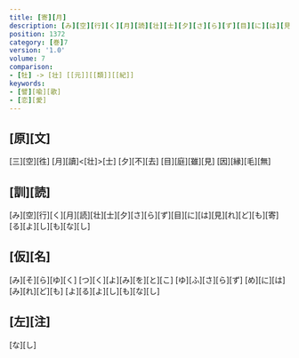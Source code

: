 ```yaml
---
title: [寄][月]
description: [み][空][行][く][月][読][壮][士][夕][さ][ら][ず][目][に][は][見][れ][ど][も][寄][る][よ][し][も][な][し]
position: 1372
category: [巻]7
version: '1.0'
volume: 7
comparison:
- [牡] -> [壮] [[元]][[類]][[紀]]
keywords:
- [譬][喩][歌]
- [恋][愛]
---
```


## [原][文]

[三][空][徃] [月][讀]<[壮]>[士] [夕][不][去] [目][庭][雖][見] [因][縁][毛][無]

## [訓][読]

[み][空][行][く][月][読][壮][士][夕][さ][ら][ず][目][に][は][見][れ][ど][も][寄][る][よ][し][も][な][し]

## [仮][名]

[み][そ][ら][ゆ][く] [つ][く][よ][み][を][と][こ] [ゆ][ふ][さ][ら][ず] [め][に][は][み][れ][ど][も] [よ][る][よ][し][も][な][し]

## [左][注]

[な][し]
